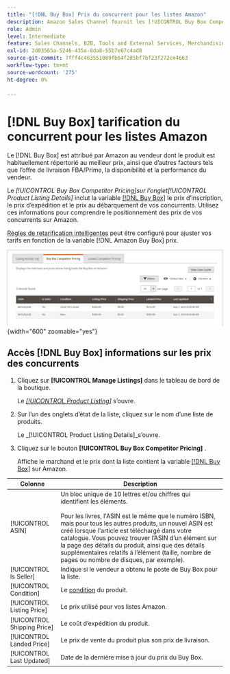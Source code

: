 ```yaml
---
title: "[!DNL Buy Box] Prix du concurrent pour les listes Amazon"
description: Amazon Sales Channel fournit les [!UICONTROL Buy Box Competitor Pricing] pour vous aider à comprendre le positionnement des prix de vos concurrents sur Amazon.
role: Admin
level: Intermediate
feature: Sales Channels, B2B, Tools and External Services, Merchandising, Integration
exl-id: 2d03565a-5246-435a-8da8-55b7e67c4ad8
source-git-commit: 7fff4c463551089fb64f2d5bf7bf23f272ce4663
workflow-type: tm+mt
source-wordcount: '275'
ht-degree: 0%

---
```


# [!DNL Buy Box] tarification du concurrent pour les listes Amazon

Le [!DNL Buy Box] est attribué par Amazon au vendeur dont le produit est habituellement répertorié au meilleur prix, ainsi que d’autres facteurs tels que l’offre de livraison FBA/Prime, la disponibilité et la performance du vendeur.

Le _[!UICONTROL Buy Box Competitor Pricing]_sur l’onglet_[!UICONTROL Product Listing Details]_ inclut la variable [[!DNL Buy Box]](./buy-box-competitor-pricing.md) le prix d’inscription, le prix d’expédition et le prix au débarquement de vos concurrents. Utilisez ces informations pour comprendre le positionnement des prix de vos concurrents sur Amazon.

[Règles de retarification intelligentes](./intelligent-repricing-rules.md) peut être configuré pour ajuster vos tarifs en fonction de la variable [!DNL Amazon Buy Box] prix.

![Informations sur les tarifs des concurrents Buy Box](assets/amazon-listing-details-buy-box.png){width="600" zoomable="yes"}

## Accès [!DNL Buy Box] informations sur les prix des concurrents

1. Cliquez sur **[!UICONTROL Manage Listings]** dans le tableau de bord de la boutique.

   Le [_[!UICONTROL Product Listing]_](./managing-product-listings.md) s’ouvre.

1. Sur l’un des onglets d’état de la liste, cliquez sur le nom d’une liste de produits.

   Le _[!UICONTROL Product Listing Details]_s’ouvre.

1. Cliquez sur le bouton **[!UICONTROL Buy Box Competitor Pricing]** .

   Affiche le marchand et le prix dont la liste contient la variable [[!DNL Buy Box]](./buy-box-competitor-pricing.md) sur Amazon.

| Colonne | Description |
|-----------------------------|----------------------------------------------------------------------------------------------------------------------------------------------------------------------------------------------------------------------------------------------------------------------------------------------------------------------------------------------------------------------------------------|
| [!UICONTROL ASIN] | Un bloc unique de 10 lettres et/ou chiffres qui identifient les éléments.<br><br>Pour les livres, l&#39;ASIN est le même que le numéro ISBN, mais pour tous les autres produits, un nouvel ASIN est créé lorsque l&#39;article est téléchargé dans votre catalogue. Vous pouvez trouver l’ASIN d’un élément sur la page des détails du produit, ainsi que des détails supplémentaires relatifs à l’élément (taille, nombre de pages ou nombre de disques, par exemple). |
| [!UICONTROL Is Seller] | Indique si le vendeur a obtenu le poste de Buy Box pour la liste. |
| [!UICONTROL Condition] | Le [condition](./product-listing-condition.md) du produit. |
| [!UICONTROL Listing Price] | Le prix utilisé pour vos listes Amazon. |
| [!UICONTROL Shipping Price] | Le coût d’expédition du produit. |
| [!UICONTROL Landed Price] | Le prix de vente du produit plus son prix de livraison. |
| [!UICONTROL Last Updated] | Date de la dernière mise à jour du prix du Buy Box. |
